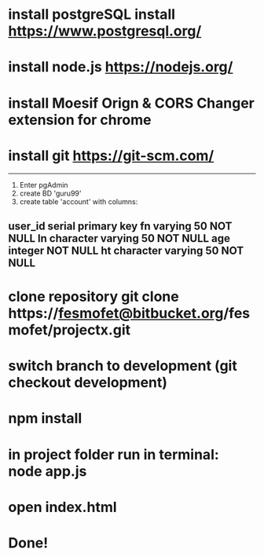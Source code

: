 # install postgreSQL install https://www.postgresql.org/
# install node.js https://nodejs.org/
# install Moesif Orign & CORS Changer extension for chrome
# install git https://git-scm.com/
--- 

1. Enter pgAdmin
2. create BD 'guru99'
3. create table 'account' with columns:

user_id serial primary key
fn  varying 50 NOT NULL
ln character varying 50 NOT NULL
age integer  NOT NULL
ht character varying 50 NOT NULL
---

# clone repository git clone https://fesmofet@bitbucket.org/fesmofet/projectx.git
# switch branch to development (git checkout development)
# npm install
# in project folder run in terminal: node app.js
# open index.html
# Done!



